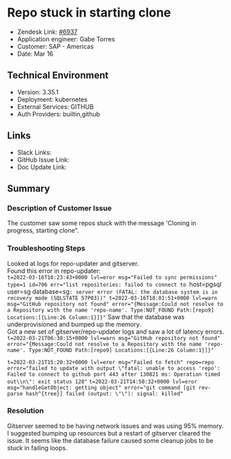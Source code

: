 
# Repo stuck in starting clone <!-- Ticket Title  Hint: include keywords to make it searchable -->

- Zendesk Link: [#6937](https://sourcegraph.zendesk.com/agent/tickets/6937)
- Application engineer: Gabe Torres
- Customer: SAP - Americas <!-- Redact if this contains personally identifying information -->
- Date: Mar 16

<!-- Data populated from integration, speak to Ben Gordon or Michael Bali if not working -->
<!-- During Internal team trial, fill missing data manually (we are waiting for all data to sync) -->

## Technical Environment
- Version: 3.35.1​
- Deployment: kubernetes
- External Services: GITHUB
- Auth Providers: builtin,github


## Links
<!-- Data for application engineer manual entry -->
- Slack Links:
- GitHub Issue Link:
- Doc Update Link:

## Summary
### Description of Customer Issue
The customer saw some repos stuck with the message 'Cloning in progress, starting clone".

### Troubleshooting Steps
Looked at logs for repo-updater and gitserver.  
Found this error in repo-updater:  
`t=2022-03-16T16:23:43+0000 lvl=eror msg="Failed to sync permissions" type=1 id=706 err="list repositories: failed to connect to `host=pgsql user=sg database=sg`: server error (FATAL: the database system is in recovery mode (SQLSTATE 57P03))"
t=2022-03-16T18:01:51+0000 lvl=warn msg="GitHub repository not found" error="{Message:Could not resolve to a Repository with the name 'repo-name'. Type:NOT_FOUND Path:[repo9] Locations:[{Line:26 Column:1}]}"`
Saw that the database was underprovisioned and bumped up the memory.  
Got a new set of gitserver/repo-updater logs and saw a lot of latency errors.   
`t=2022-03-21T06:38:15+0000 lvl=warn msg="GitHub repository not found" error="{Message:Could not resolve to a Repository with the name 'repo-name'. Type:NOT_FOUND Path:[repo9] Locations:[{Line:26 Column:1}]}"`

`t=2022-03-21T15:20:32+0000 lvl=eror msg="Failed to fetch" repo=repo error="failed to update with output \"fatal: unable to access 'repo': Failed to connect to github port 443 after 130821 ms: Operation timed out\\n\": exit status 128"` 
`t=2022-03-21T14:50:32+0000 lvl=eror msg="handleGetObject: getting object" error="git command [git rev-parse hash^{tree}] failed (output: \"\"): signal: killed"`

### Resolution
Gitserver seemed to be having network issues and was using 95% memory. I suggested bumping up resources but a restart of gitserver cleared the issue. It seems like the database failure caused some cleanup jobs to be stuck in failing loops.


<!-- Once complete, upload a copy to https://github.com/sourcegraph/support-tools-internal/tree/main/resolved-tickets as a .md file -->
<!-- Name the file 6937.md -->

